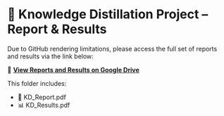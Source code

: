 # 📑 Knowledge Distillation Project – Report & Results

Due to GitHub rendering limitations, please access the full set of reports and results via the link below:

🔗 **[View Reports and Results on Google Drive](https://drive.google.com/drive/folders/1dGdrPOaKSbKqxdBE0wzFhUeeu3kqiYok?usp=drive_link)**

This folder includes:
- 📄 KD_Report.pdf
- 📊 KD_Results.pdf


